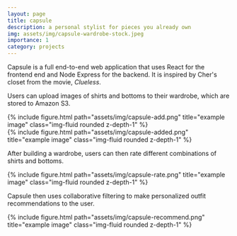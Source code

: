 ```yaml
---
layout: page
title: capsule
description: a personal stylist for pieces you already own
img: assets/img/capsule-wardrobe-stock.jpeg
importance: 1
category: projects
---
```


Capsule is a full end-to-end web application that uses React for the frontend end and Node Express for the backend. It is inspired by Cher's closet from the movie, *Clueless*. 

Users can upload images of shirts and bottoms to their wardrobe, which are stored to Amazon S3.

<div class="row">
    <div class="col-sm mt-3 mt-md-0">
        {% include figure.html path="assets/img/capsule-add.png" title="example image" class="img-fluid rounded z-depth-1" %}
    </div>
    <div class="col-sm mt-3 mt-md-0">
        {% include figure.html path="assets/img/capsule-added.png" title="example image" class="img-fluid rounded z-depth-1" %}
    </div>
</div>

After building a wardrobe, users can then rate different combinations of shirts and bottoms. 
<div class="row">
    <div class="col-sm mt-3 mt-md-0">
        {% include figure.html path="assets/img/capsule-rate.png" title="example image" class="img-fluid rounded z-depth-1" %}
    </div>
</div>

Capsule then uses collaborative filtering to make personalized outfit recommendations to the user.

<div class="row">
    <div class="col-sm mt-3 mt-md-0">
        {% include figure.html path="assets/img/capsule-recommend.png" title="example image" class="img-fluid rounded z-depth-1" %}
    </div>
</div>



